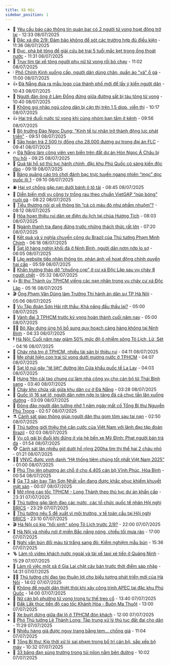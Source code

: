 ```yaml
---
title: Xã Hội
sidebar_position: 1
---
```


<!-- dantri-xa-hoi:START -->
- 🫣 [Yêu cầu báo cáo thông tin quán bar có 2 người tử vong hoạt động trở lại](https://dantri.com.vn/xa-hoi/yeu-cau-bao-cao-thong-tin-quan-bar-co-2-nguoi-tu-vong-hoat-dong-tro-lai-20250708192603393.htm) - 12:33 08/07/2025
- 💼 [Đặc xá dịp 2/9: Đảm bảo không để sót các trường hợp đủ điều kiện](https://dantri.com.vn/xa-hoi/dac-xa-dip-29-dam-bao-khong-de-sot-cac-truong-hop-du-dieu-kien-20250708183105791.htm) - 11:36 08/07/2025
- 🎊 [Đục, phá bê tông để giải cứu bé trai 5 tuổi mắc kẹt trong ống thoát nước](https://dantri.com.vn/xa-hoi/duc-pha-be-tong-de-giai-cuu-be-trai-5-tuoi-mac-ket-trong-ong-thoat-nuoc-20250708182212156.htm) - 11:31 08/07/2025
- 🙉 [Truy tìm tài xế tông người phụ nữ tử vong rồi bỏ chạy](https://dantri.com.vn/xa-hoi/truy-tim-tai-xe-tong-nguoi-phu-nu-tu-vong-roi-bo-chay-20250708172039472.htm) - 11:02 08/07/2025
- 🕯 [Phố Chính Kinh xuống cấp, người dân dùng chăn, quần áo &quot;vá&quot; ổ gà](https://dantri.com.vn/xa-hoi/pho-chinh-kinh-xuong-cap-nguoi-dan-dung-chan-quan-ao-va-o-ga-20250708132753945.htm) - 11:00 08/07/2025
- 👍 [Đà Nẵng đưa ra mẫu logo của thành phố mới để lấy ý kiến người dân](https://dantri.com.vn/xa-hoi/da-nang-dua-ra-mau-logo-cua-thanh-pho-moi-de-lay-y-kien-nguoi-dan-20250708173037295.htm) - 10:43 08/07/2025
- 🤖 [Người đàn ông ở Lâm Đồng đứng giữa đường sắt bị tàu tông tử vong](https://dantri.com.vn/xa-hoi/nguoi-dan-ong-o-lam-dong-dung-giua-duong-sat-bi-tau-tong-tu-vong-20250708172550273.htm) - 10:40 08/07/2025
- 🙉 [Không gọi nhập ngũ công dân bị cận thị trên 1,5 diop, viễn thị](https://dantri.com.vn/xa-hoi/khong-goi-nhap-ngu-cong-dan-bi-can-thi-tren-15-diop-vien-thi-20250708170626363.htm) - 10:17 08/07/2025
- 👍 [Hai trẻ đuối nước tử vong khi cùng nhóm bạn tắm ở kênh](https://dantri.com.vn/xa-hoi/hai-tre-duoi-nuoc-tu-vong-khi-cung-nhom-ban-tam-o-kenh-20250708164800250.htm) - 09:56 08/07/2025
- 🗽 [Bộ trưởng Đào Ngọc Dung: &quot;Kinh tế tư nhân trở thành động lực phát triển&quot;](https://dantri.com.vn/xa-hoi/bo-truong-dao-ngoc-dung-kinh-te-tu-nhan-tro-thanh-dong-luc-phat-trien-20250708151317870.htm) - 09:51 08/07/2025
- 🗽 [Sắp hoàn trả 2.500 tỷ đồng cho 28.000 đương sự trong đại án FLC](https://dantri.com.vn/xa-hoi/sap-hoan-tra-2500-ty-dong-cho-28000-duong-su-trong-dai-an-flc-20250708163537445.htm) - 09:41 08/07/2025
- 🔥 [Đà Nẵng làm công viên ven biển trên đất dự án Hòn Ngọc Á Châu bị thu hồi](https://dantri.com.vn/xa-hoi/da-nang-lam-cong-vien-ven-bien-tren-dat-du-an-hon-ngoc-a-chau-bi-thu-hoi-20250708125210913.htm) - 09:25 08/07/2025
- 🦒 [Quá tải hồ sơ thủ tục hành chính, đặc khu Phú Quốc có sáng kiến độc đáo](https://dantri.com.vn/xa-hoi/qua-tai-ho-so-thu-tuc-hanh-chinh-dac-khu-phu-quoc-co-sang-kien-doc-dao-20250708142159253.htm) - 09:19 08/07/2025
- 🧐 [Bảng quảng cáo trò chơi đánh bạc trực tuyến ngang nhiên “mọc” dọc quốc lộ 1](https://dantri.com.vn/xa-hoi/bang-quang-cao-tro-choi-danh-bac-truc-tuyen-ngang-nhien-moc-doc-quoc-lo-1-20250708142636078.htm) - 09:10 08/07/2025
- ⛽️ [Hai vợ chồng gặp nạn dưới bánh ô tô tải](https://dantri.com.vn/xa-hoi/hai-vo-chong-gap-nan-duoi-banh-o-to-tai-20250708151222875.htm) - 08:45 08/07/2025
- 🚀 [Diễn biến mới vụ công ty trồng rau theo chuẩn VietGAP “núp bóng” nuôi gà](https://dantri.com.vn/xa-hoi/dien-bien-moi-vu-cong-ty-trong-rau-theo-chuan-vietgap-nup-bong-nuoi-ga-20250708145819721.htm) - 08:22 08/07/2025
- 🦒 [Tiểu thương nói gì về thông tin “cá có màu đỏ như phẩm nhuộm”?](https://dantri.com.vn/xa-hoi/tieu-thuong-noi-gi-ve-thong-tin-ca-co-mau-do-nhu-pham-nhuom-20250708134631376.htm) - 08:12 08/07/2025
- 🦅 [Hỏa hoạn thiêu rụi dàn xe điện du lịch tại chùa Hương Tích](https://dantri.com.vn/xa-hoi/hoa-hoan-thieu-rui-dan-xe-dien-du-lich-tai-chua-huong-tich-20250708144944795.htm) - 08:03 08/07/2025
- 🚀 [Ngành thanh tra đang đứng trước những thách thức rất lớn](https://dantri.com.vn/xa-hoi/nganh-thanh-tra-dang-dung-truoc-nhung-thach-thuc-rat-lon-20250708141627825.htm) - 07:20 08/07/2025
- 🦅 [Kết quả và ý nghĩa chuyến công du Brazil của Thủ tướng Phạm Minh Chính](https://dantri.com.vn/xa-hoi/ket-qua-va-y-nghia-chuyen-cong-du-brazil-cua-thu-tuong-pham-minh-chinh-20250708130533842.htm) - 06:18 08/07/2025
- 🤠 [Sạt lở hàng nghìn khối đá ở Ninh Bình, người dân nơm nớp lo sợ](https://dantri.com.vn/xa-hoi/sat-lo-hang-nghin-khoi-da-o-ninh-binh-nguoi-dan-nom-nop-lo-so-20250708124904030.htm) - 06:05 08/07/2025
- 💄 [Lập website tiếp nhận thông tin, phản ánh về hoạt động chính quyền hai cấp](https://dantri.com.vn/xa-hoi/lap-website-tiep-nhan-thong-tin-phan-anh-ve-hoat-dong-chinh-quyen-hai-cap-20250708104333800.htm) - 05:59 08/07/2025
- 🥷 [Khẩn trương tháo dỡ “chuồng cọp” ở cư xá Độc Lập sau vụ cháy 8 người chết](https://dantri.com.vn/xa-hoi/khan-truong-thao-do-chuong-cop-o-cu-xa-doc-lap-sau-vu-chay-8-nguoi-chet-20250708121240826.htm) - 05:32 08/07/2025
- 👍 [Bí thư Thành ủy TPHCM viếng các nạn nhân trong vụ cháy cư xá Độc Lập](https://dantri.com.vn/xa-hoi/bi-thu-thanh-uy-tphcm-vieng-cac-nan-nhan-trong-vu-chay-cu-xa-doc-lap-20250708120652148.htm) - 05:16 08/07/2025
- 🎬 [Ông Phạm Văn Dũng làm Trưởng Thi hành án dân sự TP Hà Nội](https://dantri.com.vn/xa-hoi/ong-pham-van-dung-lam-truong-thi-hanh-an-dan-su-tp-ha-noi-20250708115212889.htm) - 05:06 08/07/2025
- 🦒 [Vụ Tập đoàn Sơn Hải rớt thầu: Khả năng đấu thầu lại?](https://dantri.com.vn/xa-hoi/vu-tap-doan-son-hai-rot-thau-kha-nang-dau-thau-lai-20250708115138240.htm) - 05:00 08/07/2025
- 🌊 [Vành đai 3 TPHCM trước kỳ vọng hoàn thành cuối năm nay](https://dantri.com.vn/xa-hoi/vanh-dai-3-tphcm-truoc-ky-vong-hoan-thanh-cuoi-nam-nay-20250624230804948.htm) - 05:00 08/07/2025
- 🧑‍💻 [Bộ Xây dựng ủng hộ bổ sung quy hoạch cảng hàng không tại Ninh Bình](https://dantri.com.vn/xa-hoi/bo-xay-dung-ung-ho-bo-sung-quy-hoach-cang-hang-khong-tai-ninh-binh-20250708112616037.htm) - 04:33 08/07/2025
- 🕴 [Hà Nội: Cuối năm nay giảm 50% mức độ ô nhiễm sông Tô Lịch, Lừ, Sét](https://dantri.com.vn/xa-hoi/ha-noi-cuoi-nam-nay-giam-50-muc-do-o-nhiem-song-to-lich-lu-set-20250708111058619.htm) - 04:16 08/07/2025
- 🤔 [Cháy nhà trọ ở TPHCM, nhiều tài sản bị thiêu rụi](https://dantri.com.vn/xa-hoi/chay-nha-tro-o-tphcm-nhieu-tai-san-bi-thieu-rui-20250708110643665.htm) - 04:11 08/07/2025
- 💄 [Mẹ phát hiện con trai tử vong dưới mương nước ở TPHCM](https://dantri.com.vn/xa-hoi/me-phat-hien-con-trai-tu-vong-duoi-muong-nuoc-o-tphcm-20250708104538803.htm) - 04:07 08/07/2025
- 🧠 [Sạt lở núi gây &quot;tê liệt&quot; đường lên Cửa khẩu quốc tế La Lay](https://dantri.com.vn/xa-hoi/sat-lo-nui-gay-te-liet-duong-len-cua-khau-quoc-te-la-lay-20250708101202351.htm) - 04:03 08/07/2025
- 🦣 [Hưng Yên cải tạo chung cư làm nhà công vụ cho cán bộ từ Thái Bình sang](https://dantri.com.vn/xa-hoi/hung-yen-cai-tao-chung-cu-lam-nha-cong-vu-cho-can-bo-tu-thai-binh-sang-20250708095606916.htm) - 03:40 08/07/2025
- 💫 [Cháy kho chứa vải giữa khu dân cư ở Đà Nẵng](https://dantri.com.vn/xa-hoi/chay-kho-chua-vai-giua-khu-dan-cu-o-da-nang-20250708101524801.htm) - 03:28 08/07/2025
- 🚀 [Quốc lộ 16 sạt lở, người dân nơm nớp lo tảng đá cả chục tấn lăn xuống đường](https://dantri.com.vn/xa-hoi/quoc-lo-16-sat-lo-nguoi-dan-nom-nop-lo-tang-da-ca-chuc-tan-lan-xuong-duong-20250708080306867.htm) - 03:09 08/07/2025
- 🤔 [Đông đảo người dân tưởng nhớ 1 năm ngày mất cố Tổng Bí thư Nguyễn Phú Trọng](https://dantri.com.vn/xa-hoi/dong-dao-nguoi-dan-tuong-nho-1-nam-ngay-mat-co-tong-bi-thu-nguyen-phu-trong-20250708093955951.htm) - 02:57 08/07/2025
- ⚗️ [Cảnh sát giao thông giúp người dân thu gom tôm sau tai nạn](https://dantri.com.vn/xa-hoi/canh-sat-giao-thong-giup-nguoi-dan-thu-gom-tom-sau-tai-nan-20250708084211507.htm) - 02:50 08/07/2025
- 🫶 [Thủ tướng giới thiệu thẻ căn cước của Việt Nam với lãnh đạo tập đoàn Brazil](https://dantri.com.vn/xa-hoi/thu-tuong-gioi-thieu-the-can-cuoc-cua-viet-nam-voi-lanh-dao-tap-doan-brazil-20250708085223483.htm) - 02:03 08/07/2025
- 🌮 [Vụ cô gái bị đuổi khi đứng ở vỉa hè bến xe Mỹ Đình: Phạt người bán trà đá](https://dantri.com.vn/xa-hoi/vu-co-gai-bi-duoi-khi-dung-o-via-he-ben-xe-my-dinh-phat-nguoi-ban-tra-da-20250708084524997.htm) - 01:54 08/07/2025
- 🐵 [Cảnh sát lặn nhiều giờ dưới hồ rộng 200ha tìm thi thể hai 2 cháu nhỏ](https://dantri.com.vn/xa-hoi/canh-sat-lan-nhieu-gio-duoi-ho-rong-200ha-tim-thi-the-hai-2-chau-nho-20250708070616709.htm) - 01:21 08/07/2025
- 🧑‍🏫 [VNVC được vinh danh “Hệ thống tiêm chủng tốt nhất Việt Nam 2025”](https://dantri.com.vn/xa-hoi/vnvc-duoc-vinh-danh-he-thong-tiem-chung-tot-nhat-viet-nam-2025-20250707195016979.htm) - 01:00 08/07/2025
- 💫 [Phú Thọ lên phương án chỗ ở cho 4.405 cán bộ Vĩnh Phúc, Hòa Bình](https://dantri.com.vn/xa-hoi/phu-tho-len-phuong-an-cho-o-cho-4405-can-bo-vinh-phuc-hoa-binh-20250708064733764.htm) - 00:54 08/07/2025
- 🦩 [Ga T3 sân bay Tân Sơn Nhất vẫn đang được khắc phục khiếm khuyết mặt sàn](https://dantri.com.vn/xa-hoi/ga-t3-san-bay-tan-son-nhat-van-dang-duoc-khac-phuc-khiem-khuyet-mat-san-20250707113243041.htm) - 00:07 08/07/2025
- 🦄 [Mở rộng cao tốc TPHCM - Long Thành theo thủ tục dự án khẩn cấp](https://dantri.com.vn/xa-hoi/mo-rong-cao-toc-tphcm-long-thanh-theo-thu-tuc-du-an-khan-cap-20250707210517256.htm) - 23:31 07/07/2025
- 💂 [Thủ tướng gặp lãnh đạo các nước, các tổ chức quốc tế nhân Hội nghị BRICS](https://dantri.com.vn/xa-hoi/thu-tuong-gap-lanh-dao-cac-nuoc-cac-to-chuc-quoc-te-nhan-hoi-nghi-brics-20250708062903569.htm) - 23:29 07/07/2025
- 💄 [Thủ tướng nêu 5 đề xuất vì môi trường, y tế toàn cầu tại Hội nghị BRICS](https://dantri.com.vn/xa-hoi/thu-tuong-neu-5-de-xuat-vi-moi-truong-y-te-toan-cau-tai-hoi-nghi-brics-20250708061006282.htm) - 23:10 07/07/2025
- 🎬 [Hà Nội có kịp &quot;hồi sinh&quot; sông Tô Lịch trước 2/9?](https://dantri.com.vn/xa-hoi/ha-noi-co-kip-hoi-sinh-song-to-lich-truoc-29-20250707152913850.htm) - 22:00 07/07/2025
- 👀 [Hà Nội và nhiều nơi ở miền Bắc nắng nóng, chiều tối mưa rào](https://dantri.com.vn/xa-hoi/ha-noi-va-nhieu-noi-o-mien-bac-nang-nong-chieu-toi-mua-rao-20250707220902466.htm) - 17:00 07/07/2025
- 💃 [Nghi vấn bún đổi màu từ trắng sang đỏ: Kiểm nghiệm mẫu bún](https://dantri.com.vn/xa-hoi/nghi-van-bun-doi-mau-tu-trang-sang-do-kiem-nghiem-mau-bun-20250707213356773.htm) - 15:36 07/07/2025
- 🪜 [Làm rõ video khách nước ngoài và tài xế taxi xé tiền ở Quảng Ninh](https://dantri.com.vn/xa-hoi/lam-ro-video-khach-nuoc-ngoai-va-tai-xe-taxi-xe-tien-o-quang-ninh-20250707220402209.htm) - 15:29 07/07/2025
- 📝 [Làm rõ việc một xã ở Gia Lai chặt cây bán trước thời điểm sáp nhập](https://dantri.com.vn/xa-hoi/lam-ro-viec-mot-xa-o-gia-lai-chat-cay-ban-truoc-thoi-diem-sap-nhap-20250707194528083.htm) - 14:31 07/07/2025
- 🧑‍💻 [Thủ tướng chỉ đạo tạo thuận lợi cho biểu tượng phát triển mới của Hà Nội](https://dantri.com.vn/xa-hoi/thu-tuong-chi-dao-tao-thuan-loi-cho-bieu-tuong-phat-trien-moi-cua-ha-noi-20250707204645783.htm) - 14:02 07/07/2025
- 👺 [Không để người dân thiệt thòi khi xây công trình APEC tại đặc khu Phú Quốc](https://dantri.com.vn/xa-hoi/khong-de-nguoi-dan-thiet-thoi-khi-xay-cong-trinh-apec-tai-dac-khu-phu-quoc-20250707174246790.htm) - 14:00 07/07/2025
- 🌮 [Nữ cán bộ phường tử vong trong tư thế treo cổ](https://dantri.com.vn/xa-hoi/nu-can-bo-phuong-tu-vong-trong-tu-the-treo-co-20250707192014847.htm) - 13:40 07/07/2025
- 🤭 [Đắk Lắk thúc tiến độ cao tốc Khánh Hòa - Buôn Ma Thuột](https://dantri.com.vn/xa-hoi/dak-lak-thuc-tien-do-cao-toc-khanh-hoa-buon-ma-thuot-20250707181318580.htm) - 13:00 07/07/2025
- 💪 [Xe buýt dừng giữa đại lộ ở TPHCM đón khách](https://dantri.com.vn/xa-hoi/xe-buyt-dung-giua-dai-lo-o-tphcm-don-khach-20250707173837579.htm) - 12:00 07/07/2025
- 🧰 [Phó Thủ tướng Lê Thành Long: Tập trung xử lý thủ tục đất đai cho dân](https://dantri.com.vn/xa-hoi/pho-thu-tuong-le-thanh-long-tap-trung-xu-ly-thu-tuc-dat-dai-cho-dan-20250707180708571.htm) - 11:29 07/07/2025
- 🤡 [Nhiều hàng giả được ngụy trang bằng tem... chống giả](https://dantri.com.vn/xa-hoi/nhieu-hang-gia-duoc-nguy-trang-bang-tem-chong-gia-20250707175357157.htm) - 11:04 07/07/2025
- 🦆 [Tổng Bí thư: Kịp thời xử lý sai phạm trong bố trí cán bộ, sắp xếp bộ máy](https://dantri.com.vn/xa-hoi/tong-bi-thu-kip-thoi-xu-ly-sai-pham-trong-bo-tri-can-bo-sap-xep-bo-may-20250707173200496.htm) - 10:32 07/07/2025
- 🦍 [33 băng đạn súng trường trong túi nilon nằm bên đường](https://dantri.com.vn/xa-hoi/33-bang-dan-sung-truong-trong-tui-nilon-nam-ben-duong-20250707151955900.htm) - 10:02 07/07/2025<!-- dantri-xa-hoi:END -->

